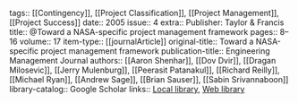 tags:: [[Contingency]], [[Project Classification]], [[Project Management]], [[Project Success]]
date:: 2005
issue:: 4
extra:: Publisher: Taylor & Francis
title:: @Toward a NASA-specific project management framework
pages:: 8–16
volume:: 17
item-type:: [[journalArticle]]
original-title:: Toward a NASA-specific project management framework
publication-title:: Engineering Management Journal
authors:: [[Aaron Shenhar]], [[Dov Dvir]], [[Dragan Milosevic]], [[Jerry Mulenburg]], [[Peerasit Patanakul]], [[Richard Reilly]], [[Michael Ryan]], [[Andrew Sage]], [[Brian Sauser]], [[Sabin Srivannaboon]]
library-catalog:: Google Scholar
links:: [Local library](zotero://select/library/items/VIP687SG), [Web library](https://www.zotero.org/users/6520516/items/VIP687SG)

